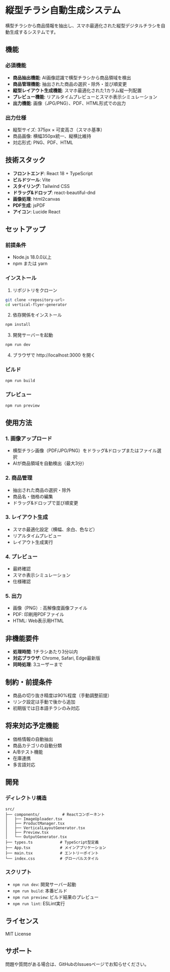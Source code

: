 # 縦型チラシ自動生成システム

横型チラシから商品情報を抽出し、スマホ最適化された縦型デジタルチラシを自動生成するシステムです。

## 機能

### 必須機能
- **商品抽出機能**: AI画像認識で横型チラシから商品領域を検出
- **商品管理機能**: 抽出された商品の選択・除外・並び順変更
- **縦型レイアウト生成機能**: スマホ最適化された1カラム縦一列配置
- **プレビュー機能**: リアルタイムプレビューとスマホ表示シミュレーション
- **出力機能**: 画像（JPG/PNG）、PDF、HTML形式での出力

### 出力仕様
- 縦型サイズ: 375px × 可変高さ（スマホ基準）
- 商品画像: 横幅350px統一、縦横比維持
- 対応形式: PNG、PDF、HTML

## 技術スタック

- **フロントエンド**: React 18 + TypeScript
- **ビルドツール**: Vite
- **スタイリング**: Tailwind CSS
- **ドラッグ&ドロップ**: react-beautiful-dnd
- **画像処理**: html2canvas
- **PDF生成**: jsPDF
- **アイコン**: Lucide React

## セットアップ

### 前提条件
- Node.js 18.0.0以上
- npm または yarn

### インストール

1. リポジトリをクローン
```bash
git clone <repository-url>
cd vertical-flyer-generator
```

2. 依存関係をインストール
```bash
npm install
```

3. 開発サーバーを起動
```bash
npm run dev
```

4. ブラウザで http://localhost:3000 を開く

### ビルド

```bash
npm run build
```

### プレビュー

```bash
npm run preview
```

## 使用方法

### 1. 画像アップロード
- 横型チラシ画像（PDF/JPG/PNG）をドラッグ&ドロップまたはファイル選択
- AIが商品領域を自動検出（最大3分）

### 2. 商品管理
- 抽出された商品の選択・除外
- 商品名・価格の編集
- ドラッグ&ドロップで並び順変更

### 3. レイアウト生成
- スマホ最適化設定（横幅、余白、色など）
- リアルタイムプレビュー
- レイアウト生成実行

### 4. プレビュー
- 最終確認
- スマホ表示シミュレーション
- 仕様確認

### 5. 出力
- 画像（PNG）: 高解像度画像ファイル
- PDF: 印刷用PDFファイル
- HTML: Web表示用HTML

## 非機能要件

- **処理時間**: 1チラシあたり3分以内
- **対応ブラウザ**: Chrome, Safari, Edge最新版
- **同時処理**: 3ユーザーまで

## 制約・前提条件

- 商品の切り抜き精度は90%程度（手動調整前提）
- リンク設定は手動で後から追加
- 初期版では日本語チラシのみ対応

## 将来対応予定機能

- 価格情報の自動抽出
- 商品カテゴリの自動分類
- A/Bテスト機能
- 在庫連携
- 多言語対応

## 開発

### ディレクトリ構造
```
src/
├── components/          # Reactコンポーネント
│   ├── ImageUploader.tsx
│   ├── ProductManager.tsx
│   ├── VerticalLayoutGenerator.tsx
│   ├── Preview.tsx
│   └── OutputGenerator.tsx
├── types.ts            # TypeScript型定義
├── App.tsx             # メインアプリケーション
├── main.tsx            # エントリーポイント
└── index.css           # グローバルスタイル
```

### スクリプト

- `npm run dev`: 開発サーバー起動
- `npm run build`: 本番ビルド
- `npm run preview`: ビルド結果のプレビュー
- `npm run lint`: ESLint実行

## ライセンス

MIT License

## サポート

問題や質問がある場合は、GitHubのIssuesページでお知らせください。 